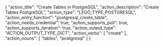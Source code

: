 {
"action_title": "Create Tables in PostgreSQL",
"action_description": "Create Tables PostgreSQL",
"action_type": "LEGO_TYPE_POSTGRESQL",
"action_entry_function": "postgresql_create_table",
"action_needs_credential": true,
"action_supports_poll": true,
"action_supports_iteration": true,
"action_output_type": "ACTION_OUTPUT_TYPE_DICT",
"action_verbs": [
"create"
],
"action_nouns": [
"tables",
"postgresql"
]
}
